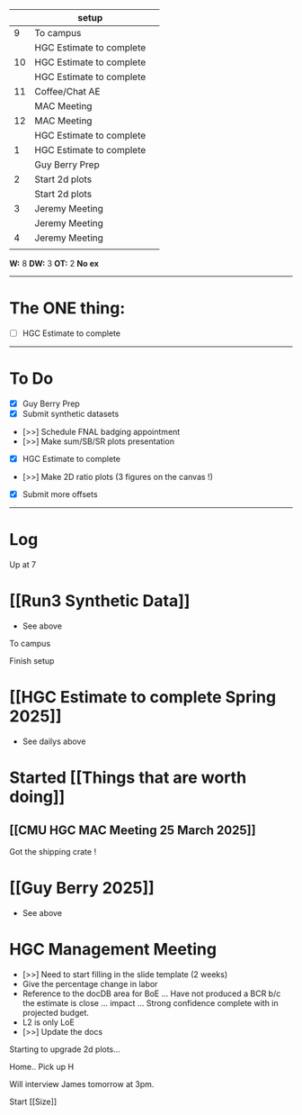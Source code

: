 
|     | setup                    |     |
| --- | ------------------------ | --- |
| 9   | To campus                |     |
|     | HGC Estimate to complete |     |
| 10  | HGC Estimate to complete |     |
|     | HGC Estimate to complete |     |
| 11  | Coffee/Chat AE           |     |
|     | MAC Meeting              |     |
| 12  | MAC Meeting              |     |
|     | HGC Estimate to complete |     |
| 1   | HGC Estimate to complete |     |
|     | Guy Berry Prep           |     |
| 2   | Start 2d plots           |     |
|     | Start 2d plots           |     |
| 3   | Jeremy Meeting           |     |
|     | Jeremy Meeting           |     |
| 4   | Jeremy Meeting           |     |
|     |                          |     |

**W:** 8 
**DW:** 3
**OT:** 2
**No ex**

---
# The ONE thing: 
- [ ] HGC Estimate to complete

---
# To Do

- [x]  Guy Berry Prep
- [x] Submit synthetic datasets
- [>>] Schedule FNAL badging appointment
- [>>] Make sum/SB/SR plots presentation
- [x] HGC Estimate to complete
- [>>] Make 2D ratio plots (3 figures on the canvas !)
- [x] Submit more offsets


---

# Log

Up at 7 

# [[Run3 Synthetic Data]]
- See above

To campus

Finish setup

# [[HGC Estimate to complete Spring 2025]]
- See dailys above

# Started [[Things that are worth doing]]


## [[CMU HGC MAC Meeting 25 March 2025]]


Got the shipping crate !

# [[Guy Berry 2025]]
- See above


# HGC Management Meeting
- [>>] Need to start filling in the slide template (2 weeks)
- Give the percentage change in labor
- Reference to the docDB area for BoE ... Have not produced a BCR b/c the estimate is close ... impact ... Strong confidence complete with in projected budget. 
- L2 is only LoE
- [>>] Update the docs

Starting to upgrade 2d plots...

Home.. Pick up H

Will interview James tomorrow at 3pm.

Start [[Size]]
